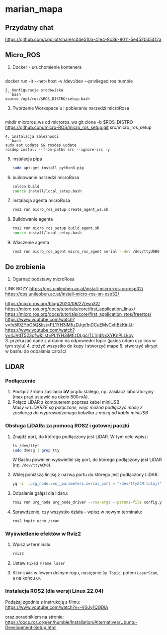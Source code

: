 # marian_mapa

## Przydatny chat  
https://github.com/copilot/share/c04e510a-41e4-8c36-8011-5e4520d5412a  

## Micro_ROS  
1. Docker - uruchomienie kontenera
   ```bash
  docker run -it --net=host -v /dev:/dev --privileged ros:humble
   ```
2. Konfiguracja srodowiska
  ```bash
  source /opt/ros/$ROS_DISTRO/setup.bash
  ```
3. Tworzenie Workspace'u i pobieranie narzedzi microRosa
   ```bash
  mkdir microros_ws
  cd microros_ws
  git clone -b $ROS_DISTRO https://github.com/micro-ROS/micro_ros_setup.git src/micro_ros_setup
  ```
4. instalacja zaleznosci
  ```bash
  sudo apt update && rosdep update
  rosdep install --from-paths src --ignore-src -y
  ```
5. instalacja pipa
   ```bash
   sudo apt-get install python3-pip
   ```
6. buildowanie narzedzi microRosa
   ```bash
   colcon build
   source install/local_setup.bash
   ```
7. instalacja agenta microRosa
   ```bash
   ros2 run micro_ros_setup create_agent_ws.sh
   ```
8. Buildowanie agenta
   ```bash
   ros2 run micro_ros_setup build_agent.sh
   source install/local_setup.bash
   ```
9. Wlaczenie agenta
    ```bash
    ros2 run micro_ros_agent micro_ros_agent serial --dev /dev/ttyUSB0
    ```
    

  
## Do zrobienia
1. Ogarnąć podstawy microRosa

LINK BOZY
https://cps.unileoben.ac.at/install-micro-ros-on-esp32/  https://cps.unileoben.ac.at/install-micro-ros-on-esp32/



https://micro.ros.org/blog/2020/08/27/esp32/  
https://micro.ros.org/docs/tutorials/core/first_application_linux/  
https://micro.ros.org/docs/tutorials/core/first_application_rtos/freertos/  
https://www.youtube.com/watch?v=fo5I9ZYbG5Q&list=PL1YH3iMfizDJge1nDCuEMvCvhBkKinIJ-  
https://www.youtube.com/watch?v=4JVdT523gfw&list=PL1YH3iMfizDLgcrTL1rj4NxXYKnPLLkby  
3. przekazać dane z arduino na odpowiedni topic (jakies odom czy cos w tym stylu)
4. złożyć wszystko do kupy i stworzyć mape
5. stworzyć skrypt w bashu do odpalania całości

## LiDAR

### Podłączenie

1. Podłącz źródło zasilania **5V** prądu stałego, np. zasilacz laboratoryjny (max prąd ustawić na około 800 mA).
2. Połącz LiDAR z komputerem poprzez kabel miniUSB  
   _Masy w LiDARZE są połączone, więc można podłączyć masę z zasilacza do wyprowadzonego kabelka z masą od kabla miniUSB_

### Obsługa LiDARa za pomocą ROS2 i gotowej paczki

1. Znajdź port, do którego podłączony jest LiDAR. W tym celu wpisz:

   ```bash
   ls /dev/tty*
   sudo dmesg | grep tty
   ```

   W Bashu powinien wyświetlić się port, do którego podłączony jest LiDAR (np. `/dev/ttyACM0`).

2. Wklej poniższą linijkę z nazwą portu do którego jest podłączony LiDAR:

   ```bash
   yq -i '.urg_node.ros__parameters.serial_port = "/dev/ttyACM[tutaj]"' config.yaml
   ```

3. Odpalanie gałęzi dla lidaru:

   ```bash
   ros2 run urg_node urg_node_driver --ros-args --params-file config.yaml
   ```

4. Sprawdzenie, czy wszystko działa – wpisz w nowym terminalu:

   ```bash
   ros2 topic echo /scan
   ```

### Wyświetlenie efektów w Rviz2

1. Wpisz w terminalu:

   ```bash
   rviz2
   ```

2. Ustaw `Fixed Frame`: `laser`
3. Kliknij `Add` w lewym dolnym rogu, następnie `By Topic`, potem `LaserScan`, a na końcu `OK`

### Instalacja ROS2 (dla wersji Linux 22.04)

Podążaj zgodnie z instrukcją z filmu:  
https://www.youtube.com/watch?v=-VGJy1QGDlA

oraz poradnikiem na stronie:  
https://docs.ros.org/en/humble/Installation/Alternatives/Ubuntu-Development-Setup.html
